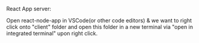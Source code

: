 React App server:

Open react-node-app in VSCode(or other code editors) & we want to right click onto "client" folder and open this folder in a new terminal via "open in integrated terminal" upon right click.
